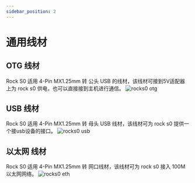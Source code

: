 ```yaml
---
sidebar_position: 2
---
```


# 通用线材

## OTG 线材

Rock S0 适用 4-Pin MX1.25mm 转 公头 USB 的线材，该线材可接到5V适配器上为 rock s0 供电，也可以直接接到主机进行通信。
![rocks0 otg ](/img/rockpi/s0/rocks0-otg-wire.webp)

## USB 线材

Rock S0 适用 4-Pin MX1.25mm 转 母头 USB 线材，该线材可为 rock s0 提供一个接usb设备的接口。
![rocks0 usb ](/img/rockpi/s0/rocks0-usb-wire.webp)

## 以太网 线材

Rock S0 适用 4-Pin MX1.25mm 转 网口线材，该线材可为 rock s0 接入 100M 以太网网络。
![rocks0 eth ](/img/rockpi/s0/rocks0-eth-wire.webp)

